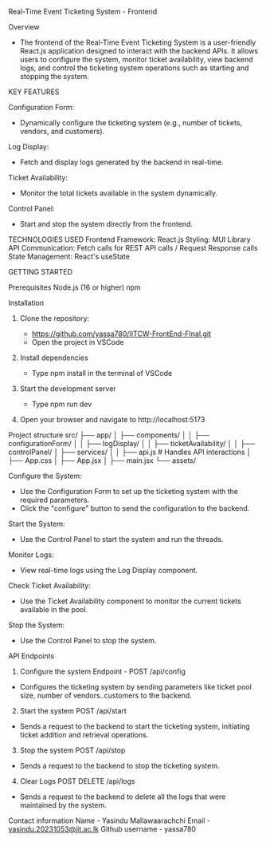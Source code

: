 Real-Time Event Ticketing System - Frontend

Overview
   - The frontend of the Real-Time Event Ticketing System is a user-friendly React.js application designed to interact with the backend APIs. It allows users to configure the system, monitor ticket availability, view backend logs, and control the 
     ticketing system operations such as starting and stopping the system.


KEY FEATURES

Configuration Form:
 - Dynamically configure the ticketing system (e.g., number of tickets, vendors, and customers).

Log Display:
 - Fetch and display logs generated by the backend in real-time.

Ticket Availability:
 - Monitor the total tickets available in the system dynamically.

Control Panel:
 - Start and stop the system directly from the frontend.

TECHNOLOGIES USED
Frontend Framework: React.js
Styling: MUI Library 
API Communication: Fetch calls for REST API calls / Request Response calls
State Management: React's useState

GETTING STARTED

Prerequisites
Node.js (16 or higher)
npm

Installation
 1. Clone the repository:
    -  https://github.com/yassa780/IITCW-FrontEnd-FInal.git
    -  Open the project in VSCode

3. Install dependencies
    - Type npm install in the terminal of VSCode

4. Start the development server
    - Type npm run dev

5. Open your browser and navigate to
   http://localhost:5173

 Project structure
 src/
├── app/
│   ├── components/
│   │   ├── configurationForm/
│   │   ├── logDisplay/
│   │   ├── ticketAvailability/
│   │   ├── controlPanel/
│   ├── services/
│   │   ├── api.js  # Handles API interactions
│   ├── App.css
│   ├── App.jsx
│   ├── main.jsx
└── assets/

Configure the System:
 - Use the Configuration Form to set up the ticketing system with the required parameters.
 - Click the "configure" button to send the configuration to the backend.

Start the System:
 - Use the Control Panel to start the system and run the threads.

Monitor Logs:
 - View real-time logs using the Log Display component.

Check Ticket Availability:
 - Use the Ticket Availability component to monitor the current tickets available in the pool.

Stop the System:
 - Use the Control Panel to stop the system.

API Endpoints

1. Configure the system
Endpoint - POST /api/config
 - Configures the ticketing system by sending parameters like ticket pool size, number of vendors..customers to the backend.

2. Start the system
POST /api/start
 - Sends a request to the backend to start the ticketing system, initiating ticket addition and retrieval operations.

3. Stop the system
POST /api/stop
 - Sends a request to the backend to stop the ticketing system.

4. Clear Logs
POST DELETE /api/logs
 - Sends a request to the backend to delete all the logs that were maintained by the system.

Contact information
Name - Yasindu Mallawaarachchi
Email - yasindu.20231053@iit.ac.lk
Github username - yassa780




